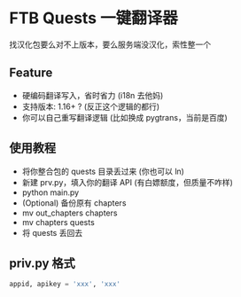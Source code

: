 # FTB Quests 一键翻译器

找汉化包要么对不上版本，要么服务端没汉化，索性整一个

## Feature

- 硬编码翻译写入，省时省力 (i18n 去他妈)
- 支持版本: 1.16+ ? (反正这个逻辑的都行)
- 你可以自己重写翻译逻辑 (比如换成 pygtrans，当前是百度)

## 使用教程

- 将你整合包的 quests 目录丢过来 (你也可以 ln)
- 新建 prv.py，填入你的翻译 API (有白嫖额度，但质量不咋样)
- python main.py
- (Optional) 备份原有 chapters
- mv out_chapters chapters
- mv chapters quests
- 将 quests 丢回去

## priv.py 格式

```python
appid, apikey = 'xxx', 'xxx'
```